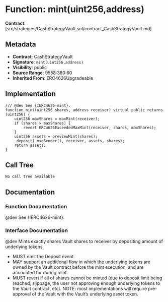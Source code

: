 # Function: mint(uint256,address)

**Contract**: [src/strategies/CashStrategyVault.sol/contract_CashStrategyVault.md]

## Metadata

- **Contract**: CashStrategyVault
- **Signature**: `mint(uint256,address)`
- **Visibility**: public
- **Source Range**: 9558:380:60
- **Inherited From**: ERC4626Upgradeable

## Implementation

```solidity
/// @dev See {IERC4626-mint}. 
function mint(uint256 shares, address receiver) virtual public returns (uint256) {
    uint256 maxShares = maxMint(receiver);
    if (shares > maxShares) {
        revert ERC4626ExceededMaxMint(receiver, shares, maxShares);
    }
    uint256 assets = previewMint(shares);
    _deposit(_msgSender(), receiver, assets, shares);
    return assets;
}
```

## Call Tree

```
No call tree available
```

## Documentation

### Function Documentation

@dev See {IERC4626-mint}. 

### Interface Documentation

 @dev Mints exactly shares Vault shares to receiver by depositing amount of underlying tokens.
 - MUST emit the Deposit event.
 - MAY support an additional flow in which the underlying tokens are owned by the Vault contract before the mint
   execution, and are accounted for during mint.
 - MUST revert if all of shares cannot be minted (due to deposit limit being reached, slippage, the user not
   approving enough underlying tokens to the Vault contract, etc).
 NOTE: most implementations will require pre-approval of the Vault with the Vault’s underlying asset token.
